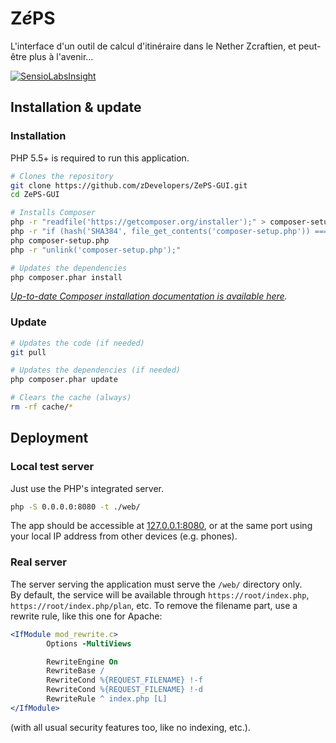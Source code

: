 # Z*é*PS

L'interface d'un outil de calcul d'itinéraire dans le Nether Zcraftien, et peut-être plus à l'avenir...


[![SensioLabsInsight](https://insight.sensiolabs.com/projects/2819b28e-eaa4-4b5f-8b36-71b1d3dd3f1f/big.png)](https://insight.sensiolabs.com/projects/2819b28e-eaa4-4b5f-8b36-71b1d3dd3f1f)


## Installation & update

### Installation

PHP 5.5+ is required to run this application.

```bash
# Clones the repository
git clone https://github.com/zDevelopers/ZePS-GUI.git
cd ZePS-GUI

# Installs Composer
php -r "readfile('https://getcomposer.org/installer');" > composer-setup.php
php -r "if (hash('SHA384', file_get_contents('composer-setup.php')) === '7228c001f88bee97506740ef0888240bd8a760b046ee16db8f4095c0d8d525f2367663f22a46b48d072c816e7fe19959') { echo 'Installer verified'; } else { echo 'Installer corrupt'; unlink('composer-setup.php'); } echo PHP_EOL;"
php composer-setup.php
php -r "unlink('composer-setup.php');"

# Updates the dependencies
php composer.phar install
```
*[Up-to-date Composer installation documentation is available here](https://getcomposer.org/download/).*

### Update

```bash
# Updates the code (if needed)
git pull

# Updates the dependencies (if needed)
php composer.phar update

# Clears the cache (always)
rm -rf cache/*
```

## Deployment

### Local test server

Just use the PHP's integrated server.
```bash
php -S 0.0.0.0:8080 -t ./web/
```
The app should be accessible at [127.0.0.1:8080](http://127.0.0.1:8080), or at the same port using your local IP address from other devices (e.g. phones).

### Real server

The server serving the application must serve the `/web/` directory only.  
By default, the service will be available through `https://root/index.php`, `https://root/index.php/plan`, etc. To remove the filename part, use a rewrite rule, like this one for Apache:

```apache
<IfModule mod_rewrite.c>
        Options -MultiViews

        RewriteEngine On
        RewriteBase /
        RewriteCond %{REQUEST_FILENAME} !-f
        RewriteCond %{REQUEST_FILENAME} !-d
        RewriteRule ^ index.php [L]
</IfModule>
```
(with all usual security features too, like no indexing, etc.).
